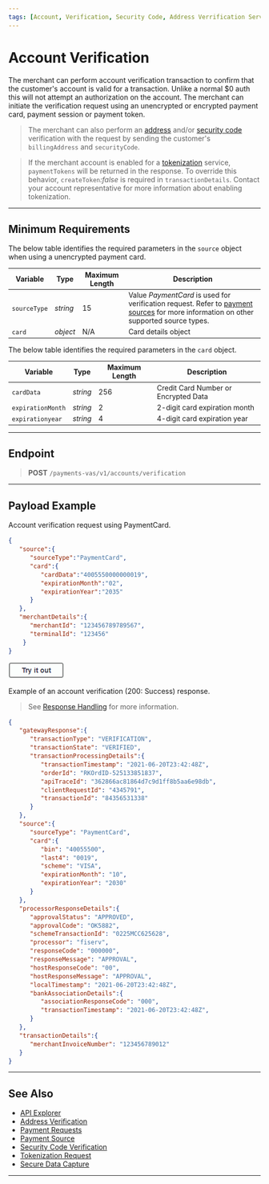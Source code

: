 ```yaml
---
tags: [Account, Verification, Security Code, Address Verrification Service]
---
```


# Account Verification

The merchant can perform account verification transaction to confirm that the customer's account is valid for a transaction. Unlike a normal $0 auth this will not attempt an authorization on the account. The merchant can initiate the verification request using an unencrypted or encrypted payment card, payment session or payment token.

<!-- theme: info -->
> The merchant can also perform an [address](?path=docs/Resources/Guides/Fraud/Address-Verification.md) and/or [security code](?path=docs/Resources/Guides/Fraud/Security-Code.md) verification with the request by sending the customer's `billingAddress` and `securityCode`.

<!-- theme: warning -->
> If the merchant account is enabled for a [tokenization](?path=docs/Resources/API-Documents/Payments_VAS/Payment-Token.md) service, `paymentTokens` will be returned in the response. To override this behavior, `createToken`_:false_ is required in `transactionDetails`. Contact your account representative for more information about enabling tokenization.

---

## Minimum Requirements

<!--
type: tab
titles: source, card
-->

The below table identifies the required parameters in the `source` object when using a unencrypted payment card.

| Variable | Type | Maximum Length | Description |
| -------- | -- | ------------ | ------------------ |
| `sourceType` | _string_ | 15 | Value _PaymentCard_ is used for verification request. Refer to [payment sources](?path=docs/Resources/Guides/Payment-Sources/Source-Type.md) for more information on other supported source types. |
| `card` | _object_ | N/A | Card details object |


<!--
type: tab
-->

The below table identifies the required parameters in the `card` object.

| Variable | Type | Maximum Length | Description |
| -------- | -- | ------------ | ------------------ |
| `cardData` | _string_ | 256 | Credit Card Number or Encrypted Data |
| `expirationMonth` | _string_ | 2 | 2-digit card expiration month |
| `expirationyear` | _string_ | 4 | 4-digit card expiration year |

<!-- type: tab-end -->

---

## Endpoint

<!-- theme: success -->
>**POST** `/payments-vas/v1/accounts/verification`

---

## Payload Example

<!--
type: tab
titles: Request, Response
-->

Account verification request using PaymentCard.

```json
{
   "source":{
      "sourceType":"PaymentCard",
      "card":{
         "cardData":"4005550000000019",
         "expirationMonth":"02",
         "expirationYear":"2035"
      }
   },
   "merchantDetails":{
      "merchantId": "123456789789567",
      "terminalId": "123456"
    }
}
```

[![Try it out](../../../../assets/images/button.png)](../api/?type=post&path=/payments-vas/v1/accounts/verification)

<!--
type: tab
-->

Example of an account verification (200: Success) response.

<!-- theme: info -->
> See [Response Handling](?path=docs/Resources/Guides/Response-Codes/Response-Handling.md) for more information.

```json
{
   "gatewayResponse":{
      "transactionType": "VERIFICATION",
      "transactionState": "VERIFIED",
      "transactionProcessingDetails":{
         "transactionTimestamp": "2021-06-20T23:42:48Z",
         "orderId": "RKOrdID-525133851837",
         "apiTraceId": "362866ac81864d7c9d1ff8b5aa6e98db",
         "clientRequestId": "4345791",
         "transactionId": "84356531338"
      }
   },
   "source":{
      "sourceType": "PaymentCard",
      "card":{
         "bin": "40055500",
         "last4": "0019",
         "scheme": "VISA",
         "expirationMonth": "10",
         "expirationYear": "2030"
      }
   },
   "processorResponseDetails":{
      "approvalStatus": "APPROVED",
      "approvalCode": "OK5882",
      "schemeTransactionId": "0225MCC625628",
      "processor": "fiserv",
      "responseCode": "000000",
      "responseMessage": "APPROVAL",
      "hostResponseCode": "00",
      "hostResponseMessage": "APPROVAL",
      "localTimestamp": "2021-06-20T23:42:48Z",
      "bankAssociationDetails":{
         "associationResponseCode": "000",
         "transactionTimestamp": "2021-06-20T23:42:48Z",
      }
   },
   "transactionDetails":{
      "merchantInvoiceNumber": "123456789012"
   }
}
```

<!-- type: tab-end -->

---

## See Also

- [API Explorer](../api/?type=post&path=/payments-vas/v1/accounts/verification)
- [Address Verification](?path=docs/Resources/Guides/Fraud/Address-Verification.md)
- [Payment Requests](?path=docs/Resources/API-Documents/Payments/Payments.md)
- [Payment Source](?path=docs/Resources/Guides/Payment-Sources/Source-Type.md)
- [Security Code Verification](?path=docs/Resources/Guides/Fraud/Security-Code.md)
- [Tokenization Request](?path=docs/Resources/API-Documents/Payments_VAS/Payment-Token.md)
- [Secure Data Capture](?path=docs/Online-Mobile-Digital/Secure-Data-Capture/Secure-Data-Capture.md)

---
